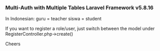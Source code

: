 ### Multi-Auth with Multiple Tables Laravel Framework v5.8.16

In Indonesian:
guru = teacher
siswa = student

If you want to register a role/user, just switch between the model under RegisterController.php->create()

Cheers
